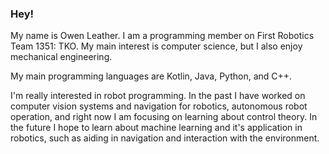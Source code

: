 ### Hey!
My name is Owen Leather. I am a programming member on First Robotics Team 1351: TKO. My main interest is computer science, but I also enjoy mechanical engineering.

My main programming languages are Kotlin, Java, Python, and C++.

I'm really interested in robot programming. In the past I have worked on computer vision systems and navigation for robotics, autonomous robot operation, and right now I am focusing on learning about control theory. In the future I hope to learn about machine learning and it's application in robotics, such as aiding in navigation and interaction with the environment.
